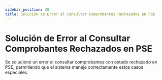 ```yaml
---
sidebar_position: 20
title: Solución de Error al Consultar Comprobantes Rechazados en PSE
---
```


# Solución de Error al Consultar Comprobantes Rechazados en PSE

Se solucionó un error al consultar comprobantes con estado rechazado en PSE, permitiendo que el sistema maneje correctamente estos casos especiales.
